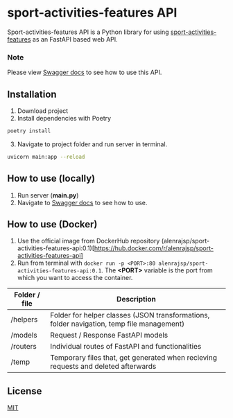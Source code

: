 # sport-activities-features API

Sport-activities-features API is a Python library for using
[sport-activities-features](https://github.com/firefly-cpp/sport-activities-features) as an FastAPI based web API.

### Note
Please view [Swagger docs](localhost:8000/docs) to see how to use this API.

## Installation

1. Download project
2. Install dependencies with Poetry
```bash
poetry install
```
3. Navigate to project folder and run server in terminal.
```bash
uvicorn main:app --reload
```

## How to use (locally)
1. Run server (**main.py**)
2. Navigate to [Swagger docs](localhost:8000/docs) to see how to use.


## How to use (Docker)
1. Use the official image from DockerHub repository 
   (alenrajsp/sport-activities-features-api:0.1)[https://hub.docker.com/r/alenrajsp/sport-activities-features-api]
2. Run from terminal with 
   `docker run -p <PORT>:80 alenrajsp/sport-activities-features-api:0.1`. 
   The **\<PORT>** variable is the port from which you want to access the container.

| Folder / file      | Description |
| ----------- | ----------- |
| /helpers      | Folder for helper classes (JSON transformations, folder navigation, temp file management)       |
| /models   | Request / Response FastAPI models        |
| /routers   | Individual routes of FastAPI and functionalities        |
| /temp   | Temporary files that, get generated when recieving requests and deleted afterwards     |



## License
[MIT](https://choosealicense.com/licenses/mit/)